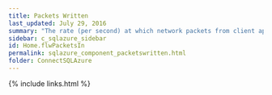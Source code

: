```yaml
---
title: Packets Written
last_updated: July 29, 2016
summary: "The rate (per second) at which network packets from client applications are received by the SQL Azure database."
sidebar: c_sqlazure_sidebar
id: Home.flwPacketsIn
permalink: sqlazure_component_packetswritten.html
folder: ConnectSQLAzure
---
```



{% include links.html %}
